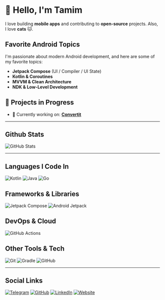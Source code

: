 # 👋 Hello, I'm Tamim  

I love building **mobile apps** and contributing to **open-source** projects. Also, I love **cats** 🐱.  

## Favorite Android Topics  
I'm passionate about modern Android development, and here are some of my favorite topics:  
- **Jetpack Compose** (UI / Compiler / UI State)  
- **Kotlin & Coroutines**  
- **MVVM & Clean Architecture**  
- **NDK & Low-Level Development**  

## 🔨 Projects in Progress  
- 🔭 Currently working on: **[Convertit](https://github.com/CodeWithTamim/Converrtit)**  

---

## Github Stats
![GitHub Stats](https://github-readme-stats.vercel.app/api?username=CodeWithTamim&show_icons=true&count_private=true&hide_border=true&theme=tokyonight) 

---

## Languages I Code In  
![Kotlin](https://img.shields.io/badge/Kotlin-%237F52FF.svg?style=for-the-badge&logo=kotlin&logoColor=white)  ![Java](https://img.shields.io/badge/Java-%23ED8B00.svg?style=for-the-badge&logo=openjdk&logoColor=white) ![Go](https://img.shields.io/badge/Go-00ADD8?style=for-the-badge&logo=go&logoColor=white)  

## Frameworks & Libraries  
![Jetpack Compose](https://img.shields.io/badge/Jetpack_Compose-343434?style=for-the-badge&logo=jetpack-compose) ![Android Jetpack](https://img.shields.io/badge/Android_Jetpack-3DDC84?style=for-the-badge&logo=android&logoColor=white)  

## DevOps & Cloud  
![GitHub Actions](https://img.shields.io/badge/GitHub%20Actions-%232671E5.svg?style=for-the-badge&logo=githubactions&logoColor=white)  

## Other Tools & Tech  
![Git](https://img.shields.io/badge/Git-%23F05033.svg?style=for-the-badge&logo=git&logoColor=white)  ![Gradle](https://img.shields.io/badge/Gradle-02303A.svg?style=for-the-badge&logo=Gradle&logoColor=white)  ![GitHub](https://img.shields.io/badge/GitHub-171515?style=for-the-badge&logo=github&logoColor=white)  

---

## Social Links  
[![Telegram](https://img.shields.io/badge/Telegram-26A5E4?style=for-the-badge&logo=telegram&logoColor=white)](https://t.me/CodeWithTamim)  [![GitHub](https://img.shields.io/badge/GitHub-171515?style=for-the-badge&logo=github&logoColor=white)](https://github.com/CodeWithTamim) 
[![LinkedIn](https://img.shields.io/badge/LinkedIn-0077B5?style=for-the-badge&logo=linkedin&logoColor=white)](https://www.linkedin.com/in/tamim-hossain-b186b131b/)
 [![Website](https://img.shields.io/badge/Website-DC143C?style=for-the-badge&logo=internet-explorer&logoColor=white)](https://nasahacker.com)  
